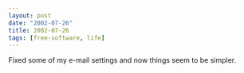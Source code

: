 ```yaml
---
layout: post
date: "2002-07-26"
title: 2002-07-26
tags: [free-software, life]
---
```

Fixed some of my e-mail settings and now things seem to be
simpler.
